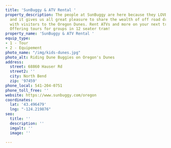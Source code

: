 ```yaml
---
title: 'SunBuggy & ATV Rental '
property_description: The people at SunBuggy are here because they LOVE THE DUNES
  and it gives us all great pleasure to share the wealth of off road driving experience
  with visitors to the Oregon Dunes. Rent ATVs and more on your next trip to the dunes.
  Offering tours for groups in 12 seater tram!
property_name: 'SunBuggy & ATV Rental '
equip_type:
- 1 - Tour
- 2 - Equipement
photo_name: "/img/kids-dunes.jpg"
photo_alt: Riding Dune Buggies on Oregon's Dunes
address:
  street: 68860 Hauser Rd
  street2: ''
  city: North Bend
  zip: '97459'
phone_local: 541-204-0751
phone_toll_free: ''
website: https://www.sunbuggy.com/oregon
coordinates:
  lat: '43.496479'
  lng: "-124.219876"
seo:
  title: ''
  description: ''
  imgalt: ''
  image: ''

---
```

